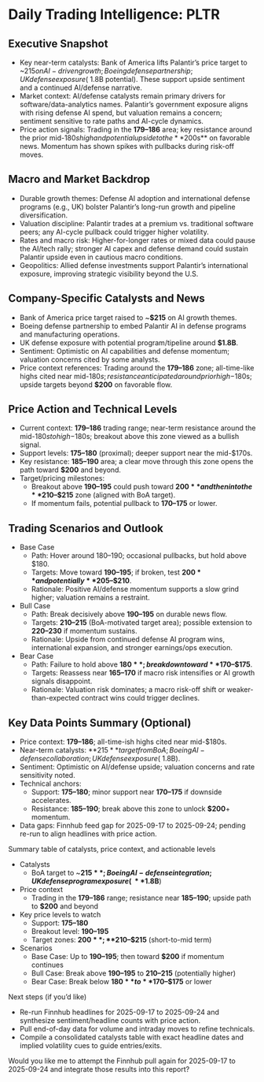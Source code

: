# Daily Trading Intelligence: PLTR

## Executive Snapshot
- Key near-term catalysts: Bank of America lifts Palantir’s price target to ~$215 on AI-driven growth; Boeing defense partnership; UK defense exposure (~$1.8B potential). These support upside sentiment and a continued AI/defense narrative.
- Market context: AI/defense catalysts remain primary drivers for software/data-analytics names. Palantir’s government exposure aligns with rising defense AI spend, but valuation remains a concern; sentiment sensitive to rate paths and AI-cycle dynamics.
- Price action signals: Trading in the **$179–$186** area; key resistance around the prior mid-$180s high and potential upside to the **$200s** on favorable news. Momentum has shown spikes with pullbacks during risk-off moves.

## Macro and Market Backdrop
- Durable growth themes: Defense AI adoption and international defense programs (e.g., UK) bolster Palantir’s long-run growth and pipeline diversification.
- Valuation discipline: Palantir trades at a premium vs. traditional software peers; any AI-cycle pullback could trigger higher volatility.
- Rates and macro risk: Higher-for-longer rates or mixed data could pause the AI/tech rally; stronger AI capex and defense demand could sustain Palantir upside even in cautious macro conditions.
- Geopolitics: Allied defense investments support Palantir’s international exposure, improving strategic visibility beyond the U.S.

## Company-Specific Catalysts and News
- Bank of America price target raised to ~**$215** on AI growth themes.
- Boeing defense partnership to embed Palantir AI in defense programs and manufacturing operations.
- UK defense exposure with potential program/tipeline around **$1.8B**.
- Sentiment: Optimistic on AI capabilities and defense momentum; valuation concerns cited by some analysts.
- Price context references: Trading around the **$179–$186** zone; all-time-like highs cited near mid-$180s; resistance anticipated around prior high-$180s; upside targets beyond **$200** on favorable flow.

## Price Action and Technical Levels
- Current context: **$179–$186** trading range; near-term resistance around the mid-$180s to high-$180s; breakout above this zone viewed as a bullish signal.
- Support levels: **$175–$180** (proximal); deeper support near the mid-$170s.
- Key resistance: **$185–$190** area; a clear move through this zone opens the path toward **$200** and beyond.
- Target/pricing milestones:
  - Breakout above **$190–$195** could push toward **$200** and then into the **$210–$215** zone (aligned with BoA target).
  - If momentum fails, potential pullback to **$170–$175** or lower.

## Trading Scenarios and Outlook
- Base Case
  - Path: Hover around $180–$190; occasional pullbacks, but hold above $180.
  - Targets: Move toward **$190–$195**; if broken, test **$200** and potentially **$205–$210**.
  - Rationale: Positive AI/defense momentum supports a slow grind higher; valuation remains a restraint.
- Bull Case
  - Path: Break decisively above **$190–$195** on durable news flow.
  - Targets: **$210–$215** (BoA-motivated target area); possible extension to **$220–$230** if momentum sustains.
  - Rationale: Upside from continued defense AI program wins, international expansion, and stronger earnings/ops execution.
- Bear Case
  - Path: Failure to hold above **$180**; breakdown toward **$170–$175**.
  - Targets: Reassess near **$165–$170** if macro risk intensifies or AI growth signals disappoint.
  - Rationale: Valuation risk dominates; a macro risk-off shift or weaker-than-expected contract wins could trigger declines.

## Key Data Points Summary (Optional)
- Price context: **$179–$186**; all-time-ish highs cited near mid-$180s.
- Near-term catalysts: **$215** target from BoA; Boeing AI-defense collaboration; UK defense exposure (~$1.8B).
- Sentiment: Optimistic on AI/defense upside; valuation concerns and rate sensitivity noted.
- Technical anchors:
  - Support: **$175–$180**; minor support near **$170–$175** if downside accelerates.
  - Resistance: **$185–$190**; break above this zone to unlock **$200**+ momentum.
- Data gaps: Finnhub feed gap for 2025-09-17 to 2025-09-24; pending re-run to align headlines with price action.

Summary table of catalysts, price context, and actionable levels
- Catalysts
  - BoA target to ~**$215**; Boeing AI-defense integration; UK defense program exposure (~**$1.8B**)
- Price context
  - Trading in the **$179–$186** range; resistance near **$185–$190**; upside path to **$200** and beyond
- Key price levels to watch
  - Support: **$175–$180**
  - Breakout level: **$190–$195**
  - Target zones: **$200**; **$210–$215** (short-to-mid term)
- Scenarios
  - Base Case: Up to **$190–$195**; then toward **$200** if momentum continues
  - Bull Case: Break above **$190–$195** to **$210–$215** (potentially higher)
  - Bear Case: Break below **$180** to **$170–$175** or lower

Next steps (if you’d like)
- Re-run Finnhub headlines for 2025-09-17 to 2025-09-24 and synthesize sentiment/headline counts with price action.
- Pull end-of-day data for volume and intraday moves to refine technicals.
- Compile a consolidated catalysts table with exact headline dates and implied volatility cues to guide entries/exits.

Would you like me to attempt the Finnhub pull again for 2025-09-17 to 2025-09-24 and integrate those results into this report?